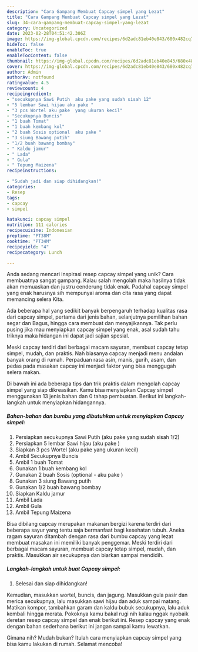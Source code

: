 ```yaml
---
description: "Cara Gampang Membuat Capcay simpel yang Lezat"
title: "Cara Gampang Membuat Capcay simpel yang Lezat"
slug: 34-cara-gampang-membuat-capcay-simpel-yang-lezat
category: Uncategorized
date: 2023-02-28T04:51:42.306Z
image: https://img-global.cpcdn.com/recipes/6d2adc81eb40e843/680x482cq70/capcay-simpel-foto-resep-utama.jpg
hideToc: false
enableToc: true
enableTocContent: false
thumbnail: https://img-global.cpcdn.com/recipes/6d2adc81eb40e843/680x482cq70/capcay-simpel-foto-resep-utama.jpg
cover: https://img-global.cpcdn.com/recipes/6d2adc81eb40e843/680x482cq70/capcay-simpel-foto-resep-utama.jpg
author: Admin
authorAv: notfound
ratingvalue: 4.5
reviewcount: 4
recipeingredient:
- "secukupnya Sawi Putih  aku pake yang sudah sisah 12"
- "5 lembar Sawi hijau aku pake "
- "3 pcs Wortel aku pake  yang ukuran kecil"
- "Secukupnya Buncis"
- "1 buah Tomat"
- "1 buah kembang kol"
- "2 buah Sosis optional  aku pake "
- "3 siung Bawang putih"
- "1/2 buah bawang bombay"
- " Kaldu jamur"
- " Lada"
- " Gula"
- " Tepung Maizena"
recipeinstructions:

- "Sudah jadi dan siap dihidangkan!"
categories:
- Resep
tags:
- capcay
- simpel

katakunci: capcay simpel 
nutrition: 111 calories
recipecuisine: Indonesian
preptime: "PT38M"
cooktime: "PT34M"
recipeyield: "4"
recipecategory: Lunch

---
```





Anda sedang mencari inspirasi resep capcay simpel yang unik? Cara membuatnya sangat gampang. Kalau salah mengolah maka hasilnya tidak akan memuaskan dan justru cenderung tidak enak. Padahal capcay simpel yang enak harusnya sih mempunyai aroma dan cita rasa yang dapat memancing selera Kita.





Ada beberapa hal yang sedikit banyak berpengaruh terhadap kualitas rasa dari capcay simpel, pertama dari jenis bahan, selanjutnya pemilihan bahan segar dan Bagus, hingga cara membuat dan menyajikannya. Tak perlu pusing jika mau menyiapkan capcay simpel yang enak,      asal sudah tahu triknya maka hidangan ini dapat jadi sajian spesial.














Meski capcay terdiri dari berbagai macam sayuran, membuat capcay tetap simpel, mudah, dan praktis. Nah biasanya capcay menjadi menu andalan banyak orang di rumah. Perpaduan rasa asin, manis, gurih, asam, dan pedas pada masakan capcay ini menjadi faktor yang bisa menggugah selera makan.






Di bawah ini ada beberapa tips dan trik praktis dalam mengolah capcay simpel yang siap dikreasikan. Kamu bisa menyiapkan Capcay simpel menggunakan 13 jenis bahan dan 0 tahap pembuatan. Berikut ini langkah-langkah untuk menyiapkan hidangannya.

<!--inarticleads1-->

##### Bahan-bahan dan bumbu yang dibutuhkan untuk menyiapkan Capcay simpel:

1. Persiapkan secukupnya Sawi Putih  (aku pake yang sudah sisah 1/2)
1. Persiapkan 5 lembar Sawi hijau (aku pake )
1. Siapkan 3 pcs Wortel (aku pake  yang ukuran kecil)
1. Ambil Secukupnya Buncis
1. Ambil 1 buah Tomat
1. Gunakan 1 buah kembang kol
1. Gunakan 2 buah Sosis (optional - aku pake )
1. Gunakan 3 siung Bawang putih
1. Gunakan 1/2 buah bawang bombay
1. Siapkan  Kaldu jamur
1. Ambil  Lada
1. Ambil  Gula
1. Ambil  Tepung Maizena


Bisa dibilang capcay merupakan makanan bergizi karena terdiri dari beberapa sayur yang tentu saja bermanfaat bagi kesehatan tubuh. Aneka ragam sayuran ditambah dengan rasa dari bumbu capcay yang lezat membuat masakan ini memiliki banyak penggemar. Meski terdiri dari berbagai macam sayuran, membuat capcay tetap simpel, mudah, dan praktis. Masukkan air secukupnya dan biarkan sampai mendidih. 

<!--inarticleads2-->

##### Langkah-langkah untuk buat Capcay simpel:


1. Selesai dan siap dihidangkan!

Kemudian, masukkan wortel, buncis, dan jagung. Masukkan gula pasir dan merica secukupnya, lalu masukkan sawi hijau dan aduk sampai matang. Matikan kompor, tambahkan garam dan kaldu bubuk secukupnya, lalu aduk kembali hingga merata. Pokoknya kamu bakal rugi nih kalau nggak nyobaik deretan resep capcay simpel dan enak berikut ini. Resep capcay yang enak dengan bahan sederhana berikut ini jangan sampai kamu lewatkan. 

Gimana nih? Mudah bukan? Itulah cara menyiapkan capcay simpel yang bisa kamu lakukan di rumah. Selamat mencoba!
